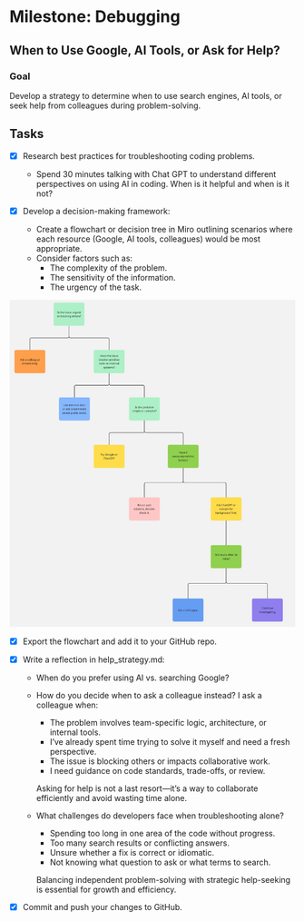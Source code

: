 # Milestone: Debugging

## When to Use Google, AI Tools, or Ask for Help?

### Goal

Develop a strategy to determine when to use search engines, AI tools, or seek help from colleagues during problem-solving.

## Tasks

- [x] Research best practices for troubleshooting coding problems.
  - Spend 30 minutes talking with Chat GPT to understand different perspectives on using AI in coding. When is it helpful and when is it not?
  
- [x] Develop a decision-making framework:
  - Create a flowchart or decision tree in Miro outlining scenarios where each resource (Google, AI tools, colleagues) would be most appropriate.
  - Consider factors such as:
    - The complexity of the problem.
    - The sensitivity of the information.
    - The urgency of the task.

![image](Tree%20Diagram.jpg)

- [x] Export the flowchart and add it to your GitHub repo.

- [x] Write a reflection in help_strategy.md:
  - When do you prefer using AI vs. searching Google?
  
  - How do you decide when to ask a colleague instead?
    I ask a colleague when:
    - The problem involves team-specific logic, architecture, or internal tools.
    - I’ve already spent time trying to solve it myself and need a fresh perspective.
    - The issue is blocking others or impacts collaborative work.
    - I need guidance on code standards, trade-offs, or review.

    Asking for help is not a last resort—it’s a way to collaborate efficiently and avoid wasting time alone.

  - What challenges do developers face when troubleshooting alone?
    - Spending too long in one area of the code without progress.
    - Too many search results or conflicting answers.
    - Unsure whether a fix is correct or idiomatic.
    - Not knowing what question to ask or what terms to search.

    Balancing independent problem-solving with strategic help-seeking is essential for growth and efficiency.

- [x] Commit and push your changes to GitHub.
